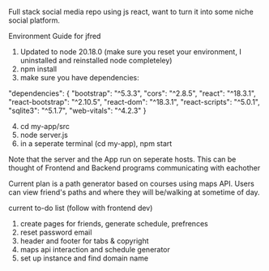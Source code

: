 Full stack social media repo using js react, want to turn it into some niche social platform. 

Environment Guide for jfred

1. Updated to node 20.18.0 (make sure you reset your environment, I uninstalled and reinstalled node completeley)
2. npm install
3. make sure you have dependencies:

 "dependencies": 
 {
    "bootstrap": "^5.3.3",
    "cors": "^2.8.5",
    "react": "^18.3.1",
    "react-bootstrap": "^2.10.5",
    "react-dom": "^18.3.1",
    "react-scripts": "^5.0.1",
    "sqlite3": "^5.1.7",
    "web-vitals": "^4.2.3"
  }

 4. cd my-app/src
5. node server.js
6. in a seperate terminal (cd my-app), npm start

Note that the server and the App run on seperate hosts. This can be thought of Frontend and Backend programs communicating with eachother


Current plan is a path generator based on courses using maps API. 
Users can view friend's paths and where they will be/walking at sometime of day. 


current to-do list (follow with frontend dev)

1. create pages for friends, generate schedule, prefrences
2. reset password email
3. header and footer for tabs & copyright
4. maps api interaction and schedule generator
5. set up instance and find domain name
   
